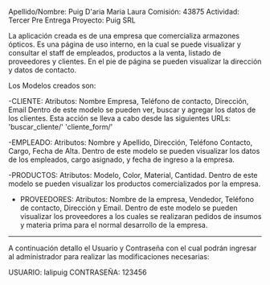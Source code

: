 Apellido/Nombre: Puig D'aria Maria Laura
Comisión: 43875
Actividad: Tercer Pre Entrega
Proyecto: Puig SRL

La aplicación creada es de una empresa que comercializa armazones ópticos. Es una página de uso interno, en la cual se puede visualizar y consultar el staff de empleados, productos a la venta, listado de proveedores y clientes.
En el pie de página se pueden visualizar la dirección y datos de contacto.

Los Modelos creados son:

-CLIENTE: Atributos: Nombre Empresa, Teléfono de contacto, Dirección, Email
Dentro de este modelo se pueden ver, buscar y agregar los datos de los clientes. Esta acción se lleva a cabo desde las siguientes URLs: 
'buscar_cliente/'
'cliente_form/'

-EMPLEADO: Atributos: Nombre y Apellido, Dirección, Teléfono Contacto, Cargo, Fecha de Alta.
Dentro de este modelo se pueden visualizar los datos de los empleados, cargo asignado, y fecha de ingreso a la empresa. 

-PRODUCTOS: Atributos: Modelo, Color, Material, Cantidad.
Dentro de este modelo se pueden visualizar los productos comercializados por la empresa.

- PROVEEDORES: Atributos: Nombre de la empresa, Vendedor, Teléfono de contacto, Dirección y Email.
Dentro de este modelo se pueden visualizar los proveedores a los cuales se realizaran pedidos de insumos y materia prima para el normal desarrollo de la empresa.

_______________________________________________________________________________________________________________

A continuación detallo el Usuario y Contraseña con el cual podrán ingresar al administrador para realizar las modificaciones necesarias:

USUARIO: lalipuig
CONTRASEÑA: 123456